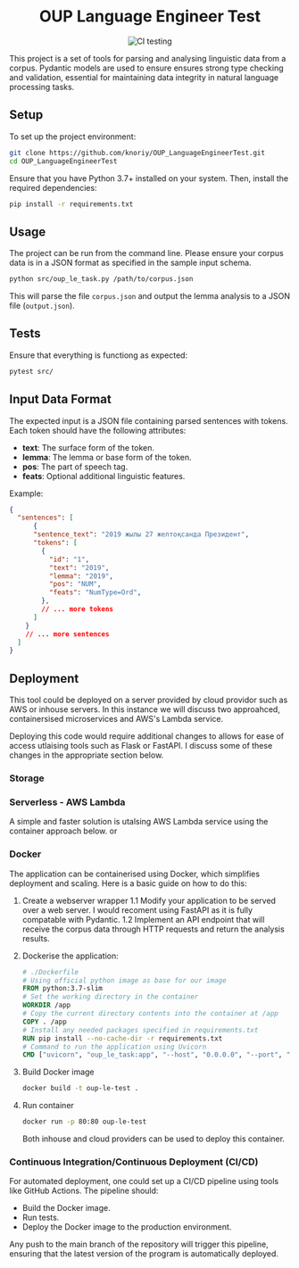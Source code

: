 
<div align="center">

# OUP Language Engineer Test

![CI testing](https://github.com/knoriy/OUP_LanguageEngineerTest/workflows/OUP%20LE%20Test/badge.svg?branch=master&event=push)


</div>

This project is a set of tools for parsing and analysing linguistic data from a corpus. Pydantic models are used to ensure ensures strong type checking and validation, essential for maintaining data integrity in natural language processing tasks.

## Setup

To set up the project environment:

```bash
git clone https://github.com/knoriy/OUP_LanguageEngineerTest.git
cd OUP_LanguageEngineerTest
```

Ensure that you have Python 3.7+ installed on your system. Then, install the required dependencies:

```bash
pip install -r requirements.txt
```

## Usage

The project can be run from the command line. Please ensure your corpus data is in a JSON format as specified in the sample input schema.

```bash
python src/oup_le_task.py /path/to/corpus.json
```

This will parse the file `corpus.json` and output the lemma analysis to a JSON file (`output.json`).

## Tests

Ensure that everything is functiong as expected:

```bash
pytest src/
```

## Input Data Format

The expected input is a JSON file containing parsed sentences with tokens. Each token should have the following attributes:

- **text**: The surface form of the token.
- **lemma**: The lemma or base form of the token.
- **pos**: The part of speech tag.
- **feats**: Optional additional linguistic features.

Example:

```json
{
  "sentences": [
      {
      "sentence_text": "2019 жылы 27 желтоқсанда Президент",
      "tokens": [
        {
          "id": "1",
          "text": "2019",
          "lemma": "2019",
          "pos": "NUM",
          "feats": "NumType=Ord",
        },
        // ... more tokens
      ]
    }
    // ... more sentences
  ]
}
```

## Deployment

This tool could be deployed on a server provided by cloud providor such as AWS or inhouse servers. In this instance we will discuss two approahced, containersised microservices and AWS's Lambda service.

Deploying this code would require additional changes to allows for ease of access utlaising tools such as Flask or FastAPI. I discuss some of these changes in the appropriate section below.

### Storage

### Serverless - AWS Lambda

A simple and faster solution is utalsing AWS Lambda service using the container approach below. or

### Docker

The application can be containerised using Docker, which simplifies deployment and scaling. Here is a basic guide on how to do this:

1. Create a webserver wrapper
    1.1 Modify your application to be served over a web server. I would recoment using FastAPI as it is fully compatable with Pydantic.
    1.2 Implement an API endpoint that will receive the corpus data through HTTP requests and return the analysis results.

2. Dockerise the application:

    ```dockerfile
    # ./Dockerfile
    # Using official python image as base for our image
    FROM python:3.7-slim
    # Set the working directory in the container
    WORKDIR /app
    # Copy the current directory contents into the container at /app
    COPY . /app
    # Install any needed packages specified in requirements.txt
    RUN pip install --no-cache-dir -r requirements.txt
    # Command to run the application using Uvicorn
    CMD ["uvicorn", "oup_le_task:app", "--host", "0.0.0.0", "--port", "80"]
    ```

3. Build Docker image

    ````bash
    docker build -t oup-le-test .
    ````

4. Run container

    ```bash
    docker run -p 80:80 oup-le-test
    ```

    Both inhouse and cloud providers can be used to deploy this container.

### Continuous Integration/Continuous Deployment (CI/CD)

For automated deployment, one could set up a CI/CD pipeline using tools like GitHub Actions. The pipeline should:

- Build the Docker image.
- Run tests.
- Deploy the Docker image to the production environment.

Any push to the main branch of the repository will trigger this pipeline, ensuring that the latest version of the program is automatically deployed.
